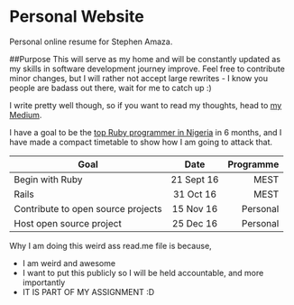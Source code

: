 # Personal Website
Personal online resume for Stephen Amaza.

##Purpose
This will serve as my home and will be constantly updated as my skills in software development journey improve. Feel free to contribute minor changes, but I will rather not accept large rewrites - I know you people are badass out there, wait for me to catch up :)

I write pretty well though, so if you want to read my thoughts, head to [my Medium](https://medium.com/@steveamaza).

I have a goal to be the [top Ruby programmer in Nigeria](http://github-awards.com/users?utf8=%E2%9C%93&type=country&language=ruby&country=Nigeria) in 6 months, and I have made a compact timetable to show how I am going to attack that.

| Goal        | Date           | Programme  |
| ------------- |:-------------:| -----:|
| Begin with Ruby      | 21 Sept 16 | MEST |
| Rails      | 31 Oct 16      |   MEST |
| Contribute to open source projects | 15 Nov 16      |    Personal |
| Host open source project | 25 Dec 16      |    Personal |

Why I am doing this weird ass read.me file is because,
* I am weird and awesome
* I want to put this publicly so I will be held accountable, and more importantly
* IT IS PART OF MY ASSIGNMENT :D
